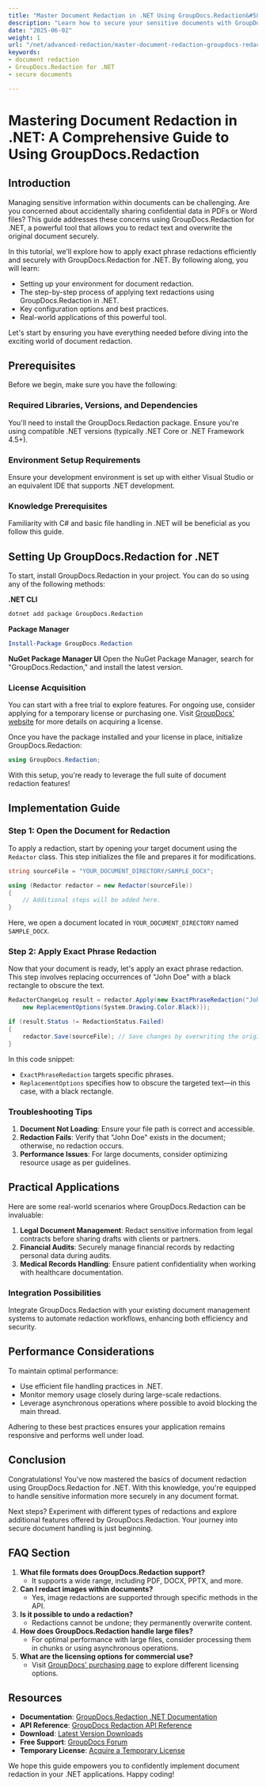 ```yaml
---
title: "Master Document Redaction in .NET Using GroupDocs.Redaction&#58; A Complete Guide"
description: "Learn how to secure your sensitive documents with GroupDocs.Redaction for .NET. This guide covers setup, redaction techniques, and best practices."
date: "2025-06-02"
weight: 1
url: "/net/advanced-redaction/master-document-redaction-groupdocs-redaction-net/"
keywords:
- document redaction
- GroupDocs.Redaction for .NET
- secure documents

---
```



# Mastering Document Redaction in .NET: A Comprehensive Guide to Using GroupDocs.Redaction

## Introduction

Managing sensitive information within documents can be challenging. Are you concerned about accidentally sharing confidential data in PDFs or Word files? This guide addresses these concerns using GroupDocs.Redaction for .NET, a powerful tool that allows you to redact text and overwrite the original document securely.

In this tutorial, we'll explore how to apply exact phrase redactions efficiently and securely with GroupDocs.Redaction for .NET. By following along, you will learn:
- Setting up your environment for document redaction.
- The step-by-step process of applying text redactions using GroupDocs.Redaction in .NET.
- Key configuration options and best practices.
- Real-world applications of this powerful tool.

Let's start by ensuring you have everything needed before diving into the exciting world of document redaction.

## Prerequisites

Before we begin, make sure you have the following:

### Required Libraries, Versions, and Dependencies
You'll need to install the GroupDocs.Redaction package. Ensure you're using compatible .NET versions (typically .NET Core or .NET Framework 4.5+).

### Environment Setup Requirements
Ensure your development environment is set up with either Visual Studio or an equivalent IDE that supports .NET development.

### Knowledge Prerequisites
Familiarity with C# and basic file handling in .NET will be beneficial as you follow this guide.

## Setting Up GroupDocs.Redaction for .NET

To start, install GroupDocs.Redaction in your project. You can do so using any of the following methods:

**.NET CLI**

```bash
dotnet add package GroupDocs.Redaction
```

**Package Manager**

```powershell
Install-Package GroupDocs.Redaction
```

**NuGet Package Manager UI**
Open the NuGet Package Manager, search for "GroupDocs.Redaction," and install the latest version.

### License Acquisition
You can start with a free trial to explore features. For ongoing use, consider applying for a temporary license or purchasing one. Visit [GroupDocs' website](https://purchase.groupdocs.com/temporary-license/) for more details on acquiring a license.

Once you have the package installed and your license in place, initialize GroupDocs.Redaction:

```csharp
using GroupDocs.Redaction;
```

With this setup, you're ready to leverage the full suite of document redaction features!

## Implementation Guide

### Step 1: Open the Document for Redaction
To apply a redaction, start by opening your target document using the `Redactor` class. This step initializes the file and prepares it for modifications.

```csharp
string sourceFile = "YOUR_DOCUMENT_DIRECTORY/SAMPLE_DOCX";

using (Redactor redactor = new Redactor(sourceFile))
{
    // Additional steps will be added here.
}
```

Here, we open a document located in `YOUR_DOCUMENT_DIRECTORY` named `SAMPLE_DOCX`.

### Step 2: Apply Exact Phrase Redaction
Now that your document is ready, let's apply an exact phrase redaction. This step involves replacing occurrences of "John Doe" with a black rectangle to obscure the text.

```csharp
RedactorChangeLog result = redactor.Apply(new ExactPhraseRedaction("John Doe", 
    new ReplacementOptions(System.Drawing.Color.Black)));

if (result.Status != RedactionStatus.Failed)
{
    redactor.Save(sourceFile); // Save changes by overwriting the original document
}
```

In this code snippet:
- `ExactPhraseRedaction` targets specific phrases.
- `ReplacementOptions` specifies how to obscure the targeted text—in this case, with a black rectangle.

### Troubleshooting Tips
1. **Document Not Loading**: Ensure your file path is correct and accessible.
2. **Redaction Fails**: Verify that "John Doe" exists in the document; otherwise, no redaction occurs.
3. **Performance Issues**: For large documents, consider optimizing resource usage as per guidelines.

## Practical Applications
Here are some real-world scenarios where GroupDocs.Redaction can be invaluable:
1. **Legal Document Management**: Redact sensitive information from legal contracts before sharing drafts with clients or partners.
2. **Financial Audits**: Securely manage financial records by redacting personal data during audits.
3. **Medical Records Handling**: Ensure patient confidentiality when working with healthcare documentation.

### Integration Possibilities
Integrate GroupDocs.Redaction with your existing document management systems to automate redaction workflows, enhancing both efficiency and security.

## Performance Considerations
To maintain optimal performance:
- Use efficient file handling practices in .NET.
- Monitor memory usage closely during large-scale redactions.
- Leverage asynchronous operations where possible to avoid blocking the main thread.

Adhering to these best practices ensures your application remains responsive and performs well under load.

## Conclusion
Congratulations! You've now mastered the basics of document redaction using GroupDocs.Redaction for .NET. With this knowledge, you're equipped to handle sensitive information more securely in any document format. 

Next steps? Experiment with different types of redactions and explore additional features offered by GroupDocs.Redaction. Your journey into secure document handling is just beginning.

## FAQ Section
1. **What file formats does GroupDocs.Redaction support?**
   - It supports a wide range, including PDF, DOCX, PPTX, and more.
2. **Can I redact images within documents?**
   - Yes, image redactions are supported through specific methods in the API.
3. **Is it possible to undo a redaction?**
   - Redactions cannot be undone; they permanently overwrite content.
4. **How does GroupDocs.Redaction handle large files?**
   - For optimal performance with large files, consider processing them in chunks or using asynchronous operations.
5. **What are the licensing options for commercial use?**
   - Visit [GroupDocs' purchasing page](https://purchase.groupdocs.com/) to explore different licensing options.

## Resources
- **Documentation**: [GroupDocs.Redaction .NET Documentation](https://docs.groupdocs.com/redaction/net/)
- **API Reference**: [GroupDocs Redaction API Reference](https://reference.groupdocs.com/redaction/net)
- **Download**: [Latest Version Downloads](https://releases.groupdocs.com/redaction/net/)
- **Free Support**: [GroupDocs Forum](https://forum.groupdocs.com/c/redaction/10)
- **Temporary License**: [Acquire a Temporary License](https://purchase.groupdocs.com/temporary-license/) 

We hope this guide empowers you to confidently implement document redaction in your .NET applications. Happy coding!
